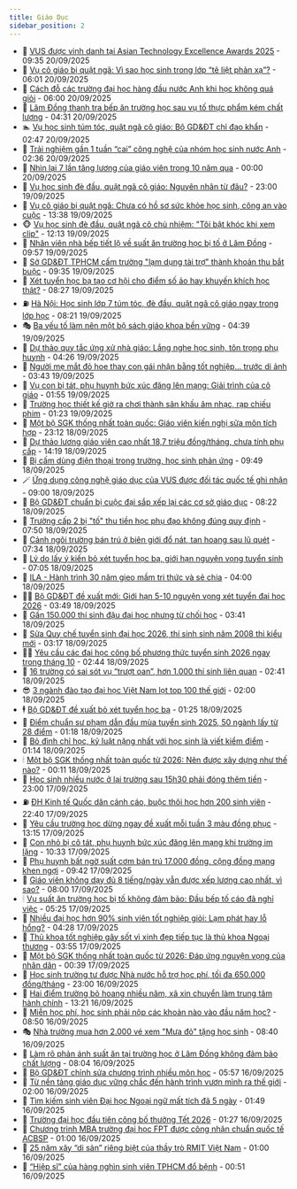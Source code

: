 ```yaml
---
title: Giáo Dục
sidebar_position: 2
---
```


<!-- dantri-giao-duc:START -->
- 🤡 [VUS được vinh danh tại Asian Technology Excellence Awards 2025](https://dantri.com.vn/giao-duc/vus-duoc-vinh-danh-tai-asian-technology-excellence-awards-2025-20250920163540150.htm) - 09:35 20/09/2025
- 🗽 [Vụ cô giáo bị quật ngã: Vì sao học sinh trong lớp “tê liệt phản xạ”?](https://dantri.com.vn/giao-duc/vu-co-giao-bi-quat-nga-vi-sao-hoc-sinh-trong-lop-te-liet-phan-xa-20250920105933496.htm) - 06:01 20/09/2025
- 🚦 [Cách đỗ các trường đại học hàng đầu nước Anh khi học không quá giỏi](https://dantri.com.vn/giao-duc/cach-do-cac-truong-dai-hoc-hang-dau-nuoc-anh-khi-hoc-khong-qua-gioi-20250920100724135.htm) - 06:00 20/09/2025
- 🌋 [Lâm Đồng thanh tra bếp ăn trường học sau vụ tố thực phẩm kém chất lượng](https://dantri.com.vn/giao-duc/lam-dong-thanh-tra-bep-an-truong-hoc-sau-vu-to-thuc-pham-kem-chat-luong-20250920110918436.htm) - 04:31 20/09/2025
- 🏊 [Vụ học sinh túm tóc, quật ngã cô giáo: Bộ GD&amp;ĐT chỉ đạo khẩn](https://dantri.com.vn/giao-duc/vu-hoc-sinh-tum-toc-quat-nga-co-giao-bo-gddt-chi-dao-khan-20250920094237282.htm) - 02:47 20/09/2025
- 🎃 [Trải nghiệm gần 1 tuần “cai” công nghệ của nhóm học sinh nước Anh](https://dantri.com.vn/giao-duc/trai-nghiem-gan-1-tuan-cai-cong-nghe-cua-nhom-hoc-sinh-nuoc-anh-20250919114355198.htm) - 02:36 20/09/2025
- 💄 [Nhìn lại 7 lần tăng lương của giáo viên trong 10 năm qua](https://dantri.com.vn/giao-duc/nhin-lai-7-lan-tang-luong-cua-giao-vien-trong-10-nam-qua-20250920021248583.htm) - 00:00 20/09/2025
- 🦅 [Vụ học sinh đè đầu, quật ngã cô giáo: Nguyên nhân từ đâu?](https://dantri.com.vn/giao-duc/vu-hoc-sinh-de-dau-quat-nga-co-giao-nguyen-nhan-tu-dau-20250919212936293.htm) - 23:00 19/09/2025
- 🚦 [Vụ cô giáo bị quật ngã: Chưa có hồ sơ sức khỏe học sinh, công an vào cuộc](https://dantri.com.vn/giao-duc/vu-co-giao-bi-quat-nga-chua-co-ho-so-suc-khoe-hoc-sinh-cong-an-vao-cuoc-20250919202556581.htm) - 13:38 19/09/2025
- 🐵 [Vụ học sinh đè đầu, quật ngã cô chủ nhiệm: &quot;Tôi bật khóc khi xem clip&quot;](https://dantri.com.vn/giao-duc/vu-hoc-sinh-de-dau-quat-nga-co-chu-nhiem-toi-bat-khoc-khi-xem-clip-20250919185120353.htm) - 12:13 19/09/2025
- 🐘 [Nhân viên nhà bếp tiết lộ về suất ăn trường học bị tố ở Lâm Đồng](https://dantri.com.vn/giao-duc/nhan-vien-nha-bep-tiet-lo-ve-suat-an-truong-hoc-bi-to-o-lam-dong-20250919160200499.htm) - 09:57 19/09/2025
- 🦏 [Sở GD&amp;ĐT TPHCM cấm trường &quot;lạm dụng tài trợ&quot; thành khoản thu bắt buộc](https://dantri.com.vn/giao-duc/so-gddt-tphcm-cam-truong-lam-dung-tai-tro-thanh-khoan-thu-bat-buoc-20250919162258212.htm) - 09:35 19/09/2025
- 💼 [Xét tuyển học bạ tạo cơ hội cho điểm số ảo hay khuyến khích học thật?](https://dantri.com.vn/giao-duc/xet-tuyen-hoc-ba-tao-co-hoi-cho-diem-so-ao-hay-khuyen-khich-hoc-that-20250919150344234.htm) - 08:27 19/09/2025
- ⛽️ [Hà Nội: Học sinh lớp 7 túm tóc, đè đầu, quật ngã cô giáo ngay trong lớp học](https://dantri.com.vn/giao-duc/ha-noi-hoc-sinh-lop-7-tum-toc-de-dau-quat-nga-co-giao-ngay-trong-lop-hoc-20250919151201119.htm) - 08:21 19/09/2025
- 🎭 [Ba yếu tố làm nên một bộ sách giáo khoa bền vững](https://dantri.com.vn/giao-duc/ba-yeu-to-lam-nen-mot-bo-sach-giao-khoa-ben-vung-20250919013952044.htm) - 04:39 19/09/2025
- 🎃 [Dự thảo quy tắc ứng xử nhà giáo: Lắng nghe học sinh, tôn trọng phụ huynh](https://dantri.com.vn/giao-duc/du-thao-quy-tac-ung-xu-nha-giao-lang-nghe-hoc-sinh-ton-trong-phu-huynh-20250919102411039.htm) - 04:26 19/09/2025
- 🚀 [Người mẹ mắt đỏ hoe thay con gái nhận bằng tốt nghiệp… trước di ảnh](https://dantri.com.vn/giao-duc/nguoi-me-mat-do-hoe-thay-con-gai-nhan-bang-tot-nghiep-truoc-di-anh-20250919100554672.htm) - 03:43 19/09/2025
- 👀 [Vụ con bị tát, phụ huynh bức xúc đăng lên mạng: Giải trình của cô giáo](https://dantri.com.vn/giao-duc/vu-con-bi-tat-phu-huynh-buc-xuc-dang-len-mang-giai-trinh-cua-co-giao-20250919082527930.htm) - 01:55 19/09/2025
- 🌝 [Trường học thiết kế giờ ra chơi thành sân khấu âm nhạc, rạp chiếu phim](https://dantri.com.vn/giao-duc/truong-hoc-thiet-ke-gio-ra-choi-thanh-san-khau-am-nhac-rap-chieu-phim-20250919073937115.htm) - 01:23 19/09/2025
- 🤗 [Một bộ SGK thống nhất toàn quốc: Giáo viên kiến nghị sửa môn tích hợp](https://dantri.com.vn/giao-duc/mot-bo-sgk-thong-nhat-toan-quoc-giao-vien-kien-nghi-sua-mon-tich-hop-20250918235950310.htm) - 23:12 18/09/2025
- 🦄 [Dự thảo lương giáo viên cao nhất 18,7 triệu đồng/tháng, chưa tính phụ cấp](https://dantri.com.vn/giao-duc/du-thao-luong-giao-vien-cao-nhat-187-trieu-dongthang-chua-tinh-phu-cap-20250918211424687.htm) - 14:19 18/09/2025
- 🦍 [Bị cấm dùng điện thoại trong trường, học sinh phản ứng](https://dantri.com.vn/giao-duc/bi-cam-dung-dien-thoai-trong-truong-hoc-sinh-phan-ung-20250918152318526.htm) - 09:49 18/09/2025
- 🪄 [Ứng dụng công nghệ giáo dục của VUS được đối tác quốc tế ghi nhận](https://dantri.com.vn/giao-duc/ung-dung-cong-nghe-giao-duc-cua-vus-duoc-doi-tac-quoc-te-ghi-nhan-20250918151911178.htm) - 09:00 18/09/2025
- 🦆 [Bộ GD&amp;ĐT chuẩn bị cuộc đại sắp xếp lại các cơ sở giáo dục](https://dantri.com.vn/giao-duc/bo-gddt-chuan-bi-cuoc-dai-sap-xep-lai-cac-co-so-giao-duc-20250918151236830.htm) - 08:22 18/09/2025
- 🚀 [Trường cấp 2 bị &quot;tố&quot; thu tiền học phụ đạo không đúng quy định](https://dantri.com.vn/giao-duc/truong-cap-2-bi-to-thu-tien-hoc-phu-dao-khong-dung-quy-dinh-20250918113916728.htm) - 07:50 18/09/2025
- 🦒 [Cảnh ngôi trường bán trú ở biên giới đổ nát, tan hoang sau lũ quét](https://dantri.com.vn/giao-duc/canh-ngoi-truong-ban-tru-o-bien-gioi-do-nat-tan-hoang-sau-lu-quet-20250917222922321.htm) - 07:34 18/09/2025
- 🤡 [Lý do lấy ý kiến bỏ xét tuyển học bạ, giới hạn nguyện vọng tuyển sinh](https://dantri.com.vn/giao-duc/ly-do-lay-y-kien-bo-xet-tuyen-hoc-ba-gioi-han-nguyen-vong-tuyen-sinh-20250918135320087.htm) - 07:05 18/09/2025
- 🤔 [ILA - Hành trình 30 năm gieo mầm tri thức và sẻ chia](https://dantri.com.vn/giao-duc/ila-hanh-trinh-30-nam-gieo-mam-tri-thuc-va-se-chia-20250918101926534.htm) - 04:00 18/09/2025
- 🧑‍💻 [Bộ GD&amp;ĐT đề xuất mới: Giới hạn 5-10 nguyện vọng xét tuyển đại học 2026](https://dantri.com.vn/giao-duc/bo-gddt-de-xuat-moi-gioi-han-5-10-nguyen-vong-xet-tuyen-dai-hoc-2026-20250918103843975.htm) - 03:49 18/09/2025
- 🤡 [Gần 150.000 thí sinh đậu đại học nhưng từ chối học](https://dantri.com.vn/giao-duc/gan-150000-thi-sinh-dau-dai-hoc-nhung-tu-choi-hoc-20250918102546358.htm) - 03:41 18/09/2025
- 🧠 [Sửa Quy chế tuyển sinh đại học 2026, thí sinh sinh năm 2008 thi kiểu mới](https://dantri.com.vn/giao-duc/sua-quy-che-tuyen-sinh-dai-hoc-2026-thi-sinh-sinh-nam-2008-thi-kieu-moi-20250918101205169.htm) - 03:17 18/09/2025
- 🧑‍💻 [Yêu cầu các đại học công bố phương thức tuyển sinh 2026 ngay trong tháng 10](https://dantri.com.vn/giao-duc/yeu-cau-cac-dai-hoc-cong-bo-phuong-thuc-tuyen-sinh-2026-ngay-trong-thang-10-20250918093945003.htm) - 02:44 18/09/2025
- 🧠 [16 trường có sai sót vụ “trượt oan”, hơn 1.000 thí sinh liên quan](https://dantri.com.vn/giao-duc/16-truong-co-sai-sot-vu-truot-oan-hon-1000-thi-sinh-lien-quan-20250918093324297.htm) - 02:41 18/09/2025
- 😎 [3 ngành đào tạo đại học Việt Nam lọt top 100 thế giới](https://dantri.com.vn/giao-duc/3-nganh-dao-tao-dai-hoc-viet-nam-lot-top-100-the-gioi-20250918085155202.htm) - 02:00 18/09/2025
- 🕴 [Bộ GD&amp;ĐT đề xuất bỏ xét tuyển học bạ](https://dantri.com.vn/giao-duc/bo-gddt-de-xuat-bo-xet-tuyen-hoc-ba-20250918082113633.htm) - 01:25 18/09/2025
- 🧠 [Điểm chuẩn sư phạm dẫn đầu mùa tuyển sinh 2025, 50 ngành lấy từ 28 điểm](https://dantri.com.vn/giao-duc/diem-chuan-su-pham-dan-dau-mua-tuyen-sinh-2025-50-nganh-lay-tu-28-diem-20250918080656993.htm) - 01:18 18/09/2025
- 🚀 [Bỏ đình chỉ học, kỷ luật nặng nhất với học sinh là viết kiểm điểm](https://dantri.com.vn/giao-duc/bo-dinh-chi-hoc-ky-luat-nang-nhat-voi-hoc-sinh-la-viet-kiem-diem-20250918080628626.htm) - 01:14 18/09/2025
- 🕯 [Một bộ SGK thống nhất toàn quốc từ 2026: Nên được xây dựng như thế nào?](https://dantri.com.vn/giao-duc/mot-bo-sgk-thong-nhat-toan-quoc-tu-2026-nen-duoc-xay-dung-nhu-the-nao-20250918065651695.htm) - 00:11 18/09/2025
- 🧰 [Học sinh nhiều nước ở lại trường sau 15h30 phải đóng thêm tiền](https://dantri.com.vn/giao-duc/hoc-sinh-nhieu-nuoc-o-lai-truong-sau-15h30-phai-dong-them-tien-20250917152058573.htm) - 23:00 17/09/2025
- ⛽️ [ĐH Kinh tế Quốc dân cảnh cáo, buộc thôi học hơn 200 sinh viên](https://dantri.com.vn/giao-duc/dh-kinh-te-quoc-dan-canh-cao-buoc-thoi-hoc-hon-200-sinh-vien-20250917215349323.htm) - 22:40 17/09/2025
- 🤖 [Yêu cầu trường học dừng ngay đề xuất mỗi tuần 3 màu đồng phục](https://dantri.com.vn/giao-duc/yeu-cau-truong-hoc-dung-ngay-de-xuat-moi-tuan-3-mau-dong-phuc-20250917171434656.htm) - 13:15 17/09/2025
- 🦍 [Con nhỏ bị cô tát, phụ huynh bức xúc đăng lên mạng khi trường im lặng](https://dantri.com.vn/giao-duc/con-nho-bi-co-tat-phu-huynh-buc-xuc-dang-len-mang-khi-truong-im-lang-20250917171723208.htm) - 10:33 17/09/2025
- 🐘 [Phụ huynh bất ngờ suất cơm bán trú 17.000 đồng, cộng đồng mạng khen ngợi](https://dantri.com.vn/giao-duc/phu-huynh-bat-ngo-suat-com-ban-tru-17000-dong-cong-dong-mang-khen-ngoi-20250917144935413.htm) - 09:42 17/09/2025
- 🌊 [Giáo viên không dạy đủ 8 tiếng/ngày vẫn được xếp lương cao nhất, vì sao?](https://dantri.com.vn/giao-duc/giao-vien-khong-day-du-8-tiengngay-van-duoc-xep-luong-cao-nhat-vi-sao-20250917135229386.htm) - 08:00 17/09/2025
- 🕯 [Vụ suất ăn trường học bị tố không đảm bảo: Đầu bếp tố cáo đã nghỉ việc](https://dantri.com.vn/giao-duc/vu-suat-an-truong-hoc-bi-to-khong-dam-bao-dau-bep-to-cao-da-nghi-viec-20250917114712412.htm) - 05:25 17/09/2025
- 🐎 [Nhiều đại học hơn 90% sinh viên tốt nghiệp giỏi: Lạm phát hay lỗ hổng?](https://dantri.com.vn/giao-duc/nhieu-dai-hoc-hon-90-sinh-vien-tot-nghiep-gioi-lam-phat-hay-lo-hong-20250917105346336.htm) - 04:28 17/09/2025
- 🐻 [Thủ khoa tốt nghiệp gây sốt vì xinh đẹp tiếp tục là thủ khoa Ngoại thương](https://dantri.com.vn/giao-duc/thu-khoa-tot-nghiep-gay-sot-vi-xinh-dep-tiep-tuc-la-thu-khoa-ngoai-thuong-20250916203302487.htm) - 03:55 17/09/2025
- 🐎 [Một bộ SGK thống nhất toàn quốc từ 2026: Đáp ứng nguyện vọng của nhân dân](https://dantri.com.vn/giao-duc/mot-bo-sgk-thong-nhat-toan-quoc-tu-2026-dap-ung-nguyen-vong-cua-nhan-dan-20250917070744574.htm) - 00:39 17/09/2025
- 🫣 [Học sinh trường tư được Nhà nước hỗ trợ học phí, tối đa 650.000 đồng/tháng](https://dantri.com.vn/giao-duc/hoc-sinh-truong-tu-duoc-nha-nuoc-ho-tro-hoc-phi-toi-da-650000-dongthang-20250916222855913.htm) - 23:00 16/09/2025
- 🤭 [Hai điểm trường bỏ hoang nhiều năm, xã xin chuyển làm trung tâm hành chính](https://dantri.com.vn/giao-duc/hai-diem-truong-bo-hoang-nhieu-nam-xa-xin-chuyen-lam-trung-tam-hanh-chinh-20250916181742533.htm) - 13:21 16/09/2025
- 🥳 [Miễn học phí, học sinh phải nộp các khoản nào vào đầu năm học?](https://dantri.com.vn/giao-duc/mien-hoc-phi-hoc-sinh-phai-nop-cac-khoan-nao-vao-dau-nam-hoc-20250916152546645.htm) - 08:50 16/09/2025
- 🎭 [Nhà trường mua hơn 2.000 vé xem &quot;Mưa đỏ&quot; tặng học sinh](https://dantri.com.vn/giao-duc/nha-truong-mua-hon-2000-ve-xem-mua-do-tang-hoc-sinh-20250916144832108.htm) - 08:40 16/09/2025
- 🥸 [Làm rõ phản ánh suất ăn tại trường học ở Lâm Đồng không đảm bảo chất lượng](https://dantri.com.vn/giao-duc/lam-ro-phan-anh-suat-an-tai-truong-hoc-o-lam-dong-khong-dam-bao-chat-luong-20250916143108739.htm) - 08:04 16/09/2025
- 🦣 [Bộ GD&amp;ĐT chỉnh sửa chương trình nhiều môn học](https://dantri.com.vn/giao-duc/bo-gddt-chinh-sua-chuong-trinh-nhieu-mon-hoc-20250916124940543.htm) - 05:57 16/09/2025
- 🤔 [Từ nền tảng giáo dục vững chắc đến hành trình vươn mình ra thế giới](https://dantri.com.vn/giao-duc/tu-nen-tang-giao-duc-vung-chac-den-hanh-trinh-vuon-minh-ra-the-gioi-20250915154355909.htm) - 02:00 16/09/2025
- 🦣 [Tìm kiếm sinh viên Đại học Ngoại ngữ mất tích đã 5 ngày](https://dantri.com.vn/giao-duc/tim-kiem-sinh-vien-dai-hoc-ngoai-ngu-mat-tich-da-5-ngay-20250916083319710.htm) - 01:49 16/09/2025
- 🐲 [Trường đại học đầu tiên công bố thưởng Tết 2026](https://dantri.com.vn/giao-duc/truong-dai-hoc-dau-tien-cong-bo-thuong-tet-2026-20250916081556484.htm) - 01:27 16/09/2025
- 🔭 [Chương trình MBA trường đại học FPT được công nhận chuẩn quốc tế ACBSP](https://dantri.com.vn/giao-duc/chuong-trinh-mba-truong-dai-hoc-fpt-duoc-cong-nhan-chuan-quoc-te-acbsp-20250915184201047.htm) - 01:00 16/09/2025
- 🥷 [25 năm xây “di sản” riêng biệt của thầy trò RMIT Việt Nam](https://dantri.com.vn/giao-duc/25-nam-xay-di-san-rieng-biet-cua-thay-tro-rmit-viet-nam-20250912143430656.htm) - 01:00 16/09/2025
- 🎊 [“Hiệp sĩ” của hàng nghìn sinh viên TPHCM đổ bệnh](https://dantri.com.vn/giao-duc/hiep-si-cua-hang-nghin-sinh-vien-tphcm-do-benh-20250916062202461.htm) - 00:51 16/09/2025<!-- dantri-giao-duc:END -->
